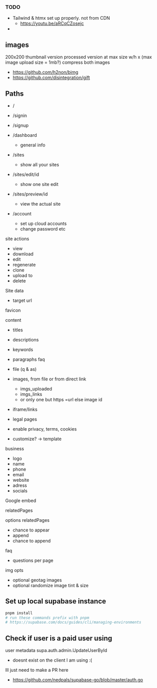 ### TODO

- Tailwind & htmx set up properly. not from CDN
  - https://youtu.be/aRCqCZosejc
-

## images

200x200 thumbnail version
processed version at max size w/h x (max image upload size = 1mb?)
compress both images

- https://github.com/h2non/bimg
- https://github.com/disintegration/gift

## Paths

- /
- /signin
- /signup

- /dashboard
  - general info
- /sites
  - show all your sites
- /sites/edit/id
  - show one site edit
- /sites/preview/id
  - view the actual site
- /account
  - set up cloud accounts
  - change password etc

site actions

- view
- download
- edit
- regenerate
- clone
- upload to
- delete

Site data

- target url

favicon

content

- titles
- descriptions
- keywords
- paragraphs
  faq
- file (q & as)
- images, from file or from direct link

  - imgs_uploaded
  - imgs_links
  - or only one but https =url else image id

- iframe/links

- legal pages
- enable privacy, terms, cookies
- customize? -> template

business

- logo
- name
- phone
- email
- website
- adress
- socials

Google embed

relatedPages

options
relatedPages

- chance to appear
- append
- chance to append

faq

- questions per page

img opts

- optional geotag images
- optional randomize image tint & size

## Set up local supabase instance

```bash
pnpm install
# run these commands prefix with pnpm
# https://supabase.com/docs/guides/cli/managing-environments
```

## Check if user is a paid user using

user metadata
supa.auth.admin.UpdateUserById

- doesnt exist on the client I am using :(

Ill just need to make a PR here

- https://github.com/nedpals/supabase-go/blob/master/auth.go
